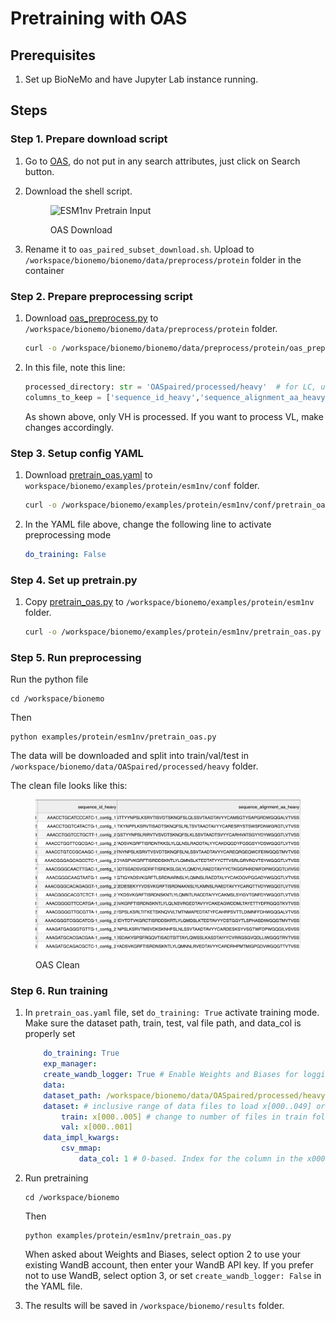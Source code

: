 # Pretraining with OAS

## Prerequisites
1. Set up BioNeMo and have Jupyter Lab instance running.  

## Steps

### Step 1. Prepare download script
1. Go to [OAS](https://opig.stats.ox.ac.uk/webapps/oas/oas_paired/), do not put in any search attributes, just click on Search button. 
2. Download the shell script. 

	<figure><img src="../.gitbook/assets/images/oas_download.jpg.jpg" alt="ESM1nv Pretrain Input"><figcaption><p>OAS Download</p></figcaption></figure>
3. Rename it to `oas_paired_subset_download.sh`. Upload to `/workspace/bionemo/bionemo/data/preprocess/protein` folder in the container

### Step 2. Prepare preprocessing script
1. Download [oas_preprocess.py](https://github.com/xinyu-dev/bionemo-demo/blob/main/scripts/pretrain_esm1nv_oas/oas_preprocess.py) to `/workspace/bionemo/bionemo/data/preprocess/protein` folder.

	```bash
	curl -o /workspace/bionemo/bionemo/data/preprocess/protein/oas_preprocess.py https://raw.githubusercontent.com/xinyu-dev/bionemo-demo/main/scripts/pretrain_esm1nv_oas/oas_preprocess.py
	```
2. In this file, note this line: 

	```python
	processed_directory: str = 'OASpaired/processed/heavy'  # for LC, use OASpaired/processed/light
	columns_to_keep = ['sequence_id_heavy','sequence_alignment_aa_heavy']  # for LC, use sequence_id_light, sequence_alignment_aa_light
	```
	As shown above, only VH is processed. If you want to process VL, make changes accordingly. 

### Step 3. Setup config YAML
1. Download [pretrain_oas.yaml](https://github.com/xinyu-dev/bionemo-demo/blob/main/scripts/pretrain_esm1nv_oas/pretrain_oas.yaml) to `workspace/bionemo/examples/protein/esm1nv/conf` folder.

	```bash
	curl -o /workspace/bionemo/examples/protein/esm1nv/conf/pretrain_oas.yaml https://raw.githubusercontent.com/xinyu-dev/bionemo-demo/main/scripts/pretrain_esm1nv_oas/pretrain_oas.yaml
	```
2. In the YAML file above, change the following line to activate preprocessing mode

	```yaml
	do_training: False
	```

### Step 4. Set up pretrain.py
1. Copy [pretrain_oas.py](https://github.com/xinyu-dev/bionemo-demo/blob/main/scripts/pretrain_esm1nv_oas/pretrain_oas.py) to `/workspace/bionemo/examples/protein/esm1nv` folder. 

	```bash
	curl -o /workspace/bionemo/examples/protein/esm1nv/pretrain_oas.py https://raw.githubusercontent.com/xinyu-dev/bionemo-demo/main/scripts/pretrain_esm1nv_oas/pretrain_oas.py
	```


### Step 5. Run preprocessing
Run the python file
```shell
cd /workspace/bionemo
```
Then
```shell
python examples/protein/esm1nv/pretrain_oas.py
```
The data will be downloaded and split into train/val/test in `/workspace/bionemo/data/OASpaired/processed/heavy` folder.

The clean file looks like this: 

<figure><img src="../.gitbook/assets/images/oas_vh_clean.png" alt="OAS Clean"><figcaption><p>OAS Clean</p></figcaption></figure>


### Step 6. Run training
1. In `pretrain_oas.yaml` file, set `do_training: True` activate training mode. Make sure the dataset path, train, test, val file path, and data_col is properly set

	```yaml
		do_training: True
		exp_manager:
		create_wandb_logger: True # Enable Weights and Biases for logging
		data:  
		dataset_path: /workspace/bionemo/data/OASpaired/processed/heavy # parent directory for data, contains train / val / test folders. Needs to be writeable for index creation.  
		dataset: # inclusive range of data files to load x[000..049] or can a single file, e.g. x000  
			train: x[000..005] # change to number of files in train folder. Using 005 for demo purpose only
			val: x[000..001]
		data_impl_kwargs:
			csv_mmap:
				data_col: 1 # 0-based. Index for the column in the x000.csv file that has the protein sequence
	```
2. Run pretraining

	```shell
	cd /workspace/bionemo
	```
	Then

	```shell
	python examples/protein/esm1nv/pretrain_oas.py
	```
	
	When asked about Weights and Biases, select option 2 to use your existing WandB account, then enter your WandB API key. If you prefer not to use WandB, select option 3, or set `create_wandb_logger: False` in the YAML file.
3. The results will be saved in `/workspace/bionemo/results` folder.

